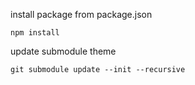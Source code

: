install package from package.json

```
npm install
```

update submodule theme

```
git submodule update --init --recursive
```
